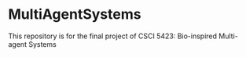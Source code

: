 # MultiAgentSystems
This repository is for the final project of CSCI 5423: Bio-inspired Multi-agent Systems
